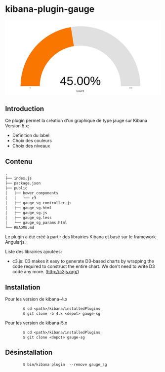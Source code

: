
kibana-plugin-gauge
===================

![screenshot](./screenshot.png)

Introduction
-------------

Ce plugin permet la création d'un graphique de type jauge sur Kibana Version 5.x:

* Définition du label
* Choix des couleurs
* Choix des niveaux


Contenu
-------
```
.
├── index.js
├── package.json
├── public
│   ├── bower_components
│   │   └── c3
│   ├── gauge_sg_controller.js
│   ├── gauge_sg.html
│   ├── gauge_sg.js
│   ├── gauge_sg.less
│   └── gauge_sg_params.html
└── README.md
```
Le plugin a été créé à partir des librairies Kibana et basé sur le framework Angularjs.

Liste des librairies ajoutées:

* c3.js: C3 makes it easy to generate D3-based charts by wrapping the code required to construct the entire chart. We don't need to write D3 code any more. (http://c3js.org/)


Installation
------------

Pour les version de kibana-4.x
```
        $ cd <path>/kibana/installedPlugins
        $ git clone -b 4.x <depot> gauge-sg
```

Pour les version de kibana-5.x
```
        $ cd <path>/kibana/installedPlugins
        $ git clone <depot> gauge-sg
```

Désinstallation
---------------

```
        $ bin/kibana plugin  --remove gauge_sg
```
